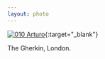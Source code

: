 ```yaml
---
layout: photo
---
```


[![010 Arturo](https://c1.staticflickr.com/4/3930/18829627314_942ac11020_b.jpg)](https://www.flickr.com/photos/131440297@N08/18829627314){:target="_blank"}

The Gherkin, London.
